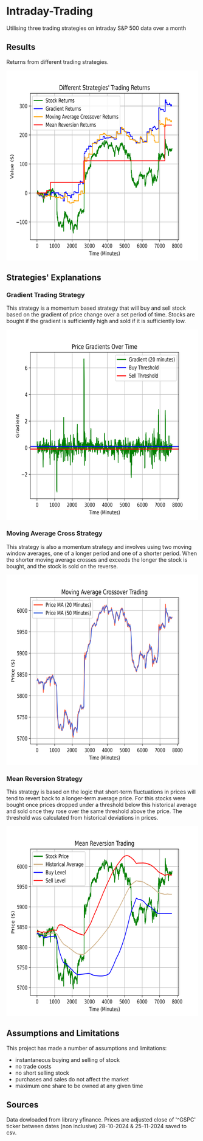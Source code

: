 # Intraday-Trading
Utilising three trading strategies on intraday S&amp;P 500 data over a month

## Results
Returns from different trading strategies.

<img src="visualisations/Trading Returns.png" alt="alt text" width="700" height="500">

## Strategies' Explanations
### Gradient Trading Strategy
This strategy is a momentum based strategy that will buy and sell stock based on the gradient of price change over a set period of time. Stocks are bought if the gradient is sufficiently high and sold if it is sufficiently low.

<img src="visualisations/Gradient Trading Gradients.png" alt="alt text" width="700" height="500">

### Moving Average Cross Strategy
This strategy is also a momentum strategy and involves using two moving window averages, one of a longer period and one of a shorter period. When the shorter moving average crosses and exceeds the longer the stock is bought, and the stock is sold on the reverse.

<img src="visualisations/Moving Average Crossover Trading.png" alt="alt text" width="700" height="500">

### Mean Reversion Strategy
This strategy is based on the logic that short-term fluctuations in prices will tend to revert back to a longer-term average price. For this stocks were bought once prices dropped under a threshold below this historical average and sold once they rose over the same threshold above the price. The threshold was calculated from historical deviations in prices.

<img src="visualisations/Mean Reversion Trading.png" alt="alt text" width="700" height="500">

## Assumptions and Limitations
This project has made a number of assumptions and limitations:

- instantaneous buying and selling of stock
- no trade costs
- no short selling stock
- purchases and sales do not affect the market
- maximum one share to be owned at any given time

## Sources
Data dowloaded from library yfinance. Prices are adjusted close of '^GSPC' ticker between dates (non inclusive) 28-10-2024 & 25-11-2024 saved to csv.

